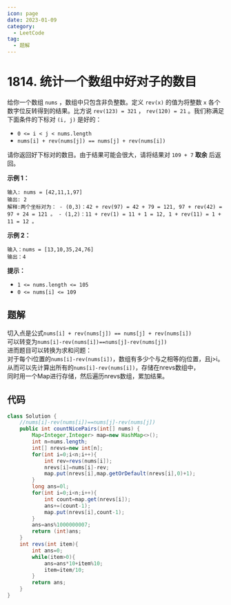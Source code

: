 ```yaml
---
icon: page
date: 2023-01-09
category:
  - LeetCode
tag:
  - 题解
---
```


# 1814. 统计一个数组中好对子的数目

给你一个数组 `nums` ，数组中只包含非负整数。定义 `rev(x)` 的值为将整数 `x` 各个数字位反转得到的结果。比方说 `rev(123) = 321` ， `rev(120) = 21` 。我们称满足下面条件的下标对 `(i, j)` 是好的：

* `0 <= i < j < nums.length`
* `nums[i] + rev(nums[j]) == nums[j] + rev(nums[i])`

请你返回好下标对的数目。由于结果可能会很大，请将结果对 `109 + 7` **取余** 后返回。

**示例 1：**

```
输入: nums = [42,11,1,97]
输出: 2
解释:两个坐标对为： - (0,3)：42 + rev(97) = 42 + 79 = 121, 97 + rev(42) = 97 + 24 = 121 。 - (1,2)：11 + rev(1) = 11 + 1 = 12, 1 + rev(11) = 1 + 11 = 12 。

```

**示例 2：**

```
输入：nums = [13,10,35,24,76]
输出：4
```

**提示：**

* `1 <= nums.length <= 105`
* `0 <= nums[i] <= 109`



## 题解
切入点是公式`nums[i] + rev(nums[j]) == nums[j] + rev(nums[i])`\
可以转变为`nums[i]-rev(nums[i])==nums[j]-rev(nums[j])`\
进而题目可以转换为求和问题：\
对于每个i位置的`nums[i]-rev(nums[i])`，数组有多少个与之相等的j位置，且j>i。\
从而可以先计算出所有的`nums[i]-rev(nums[i])`，存储在nrevs数组中，\
同时用一个Map进行存储，然后遍历nrevs数组，累加结果。
## 代码
```java
class Solution {
    //nums[i]-rev(nums[i])==nums[j]-rev(nums[j])
    public int countNicePairs(int[] nums) {
        Map<Integer,Integer> map=new HashMap<>();
        int n=nums.length;
        int[] nrevs=new int[n];
        for(int i=0;i<n;i++){
            int rev=revs(nums[i]);
            nrevs[i]=nums[i]-rev;
            map.put(nrevs[i],map.getOrDefault(nrevs[i],0)+1);
        }
        long ans=0l;
        for(int i=0;i<n;i++){
            int count=map.get(nrevs[i]);
            ans+=(count-1);
            map.put(nrevs[i],count-1);
        }
        ans=ans%1000000007;
        return (int)ans;
    }
    int revs(int item){
        int ans=0;
        while(item>0){
            ans=ans*10+item%10;
            item=item/10;
        }
        return ans;
    }
}
```
